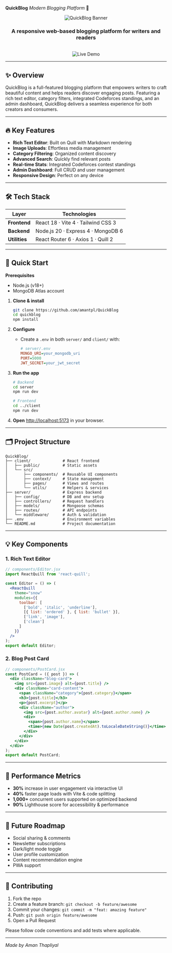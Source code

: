 **QuickBlog**
*Modern Blogging Platform* 🚀

<div align="center">
  <img src="/public/screenshot.jpg" alt="QuickBlog Banner" />
  <h3>A responsive web-based blogging platform for writers and readers</h3>
  <br />
  <img src="https://quick-blog-sooty.vercel.app/" alt="Live Demo" />
</div>

---

## ✨ Overview

QuickBlog is a full-featured blogging platform that empowers writers to craft beautiful content and helps readers discover engaging posts. Featuring a rich text editor, category filters, integrated Codeforces standings, and an admin dashboard, QuickBlog delivers a seamless experience for both creators and consumers.

---

## 🔥 Key Features

* **Rich Text Editor**: Built on Quill with Markdown rendering
* **Image Uploads**: Effortless media management
* **Category Filtering**: Organized content discovery
* **Advanced Search**: Quickly find relevant posts
* **Real-time Stats**: Integrated Codeforces contest standings
* **Admin Dashboard**: Full CRUD and user management
* **Responsive Design**: Perfect on any device

---

## 🛠️ Tech Stack

| Layer         | Technologies                       |
| ------------- | ---------------------------------- |
| **Frontend**  | React 18 · Vite 4 · Tailwind CSS 3 |
| **Backend**   | Node.js 20 · Express 4 · MongoDB 6 |
| **Utilities** | React Router 6 · Axios 1 · Quill 2 |

---

## 🚀 Quick Start

**Prerequisites**

* Node.js (v18+)
* MongoDB Atlas account

1. **Clone & install**

   ```bash
   git clone https://github.com/amantpl/QuickBlog
   cd quickblog
   npm install
   ```

2. **Configure**

   * Create a `.env` in both `server/` and `client/` with:

     ```ini
     # server/.env
     MONGO_URI=your_mongodb_uri
     PORT=5000
     JWT_SECRET=your_jwt_secret
     ```

3. **Run the app**

   ```bash
   # Backend
   cd server
   npm run dev

   # Frontend
   cd ../client
   npm run dev
   ```

4. **Open** [http://localhost:5173](http://localhost:5173) in your browser.

---

## 🗂️ Project Structure

```
QuickBlog/
├── client/              # React frontend
│   ├── public/          # Static assets
│   └── src/
│       ├── components/  # Reusable UI components
│       ├── context/     # State management
│       ├── pages/       # Views and routes
│       └── utils/       # Helpers & services
├── server/              # Express backend
│   ├── config/          # DB and env setup
│   ├── controllers/     # Request handlers
│   ├── models/          # Mongoose schemas
│   ├── routes/          # API endpoints
│   └── middleware/      # Auth & validation
├── .env                 # Environment variables
└── README.md            # Project documentation
```

---

## 💡 Key Components

### 1. Rich Text Editor

```jsx
// components/Editor.jsx
import ReactQuill from 'react-quill';

const Editor = () => (
  <ReactQuill
    theme="snow"
    modules={{
      toolbar: [
        ['bold', 'italic', 'underline'],
        [{ list: 'ordered' }, { list: 'bullet' }],
        ['link', 'image'],
        ['clean']
      ]
    }}
  />
);
export default Editor;
```

### 2. Blog Post Card

```jsx
// components/PostCard.jsx
const PostCard = ({ post }) => (
  <div className="blog-card">
    <img src={post.image} alt={post.title} />
    <div className="card-content">
      <span className="category">{post.category}</span>
      <h3>{post.title}</h3>
      <p>{post.excerpt}</p>
      <div className="author">
        <img src={post.author.avatar} alt={post.author.name} />
        <div>
          <span>{post.author.name}</span>
          <time>{new Date(post.createdAt).toLocaleDateString()}</time>
        </div>
      </div>
    </div>
  </div>
);
export default PostCard;
```

---

## 🚀 Performance Metrics

* **30%** increase in user engagement via interactive UI
* **40%** faster page loads with Vite & code splitting
* **1,000+** concurrent users supported on optimized backend
* **90%** Lighthouse score for accessibility & performance

---

## 🚦 Future Roadmap

* Social sharing & comments
* Newsletter subscriptions
* Dark/light mode toggle
* User profile customization
* Content recommendation engine
* PWA support

---

## 🤝 Contributing

1. Fork the repo
2. Create a feature branch: `git checkout -b feature/awesome`
3. Commit your changes: `git commit -m "feat: amazing feature"`
4. Push: `git push origin feature/awesome`
5. Open a Pull Request

Please follow code conventions and add tests where applicable.

---

*Made by Aman Thapliyal*
